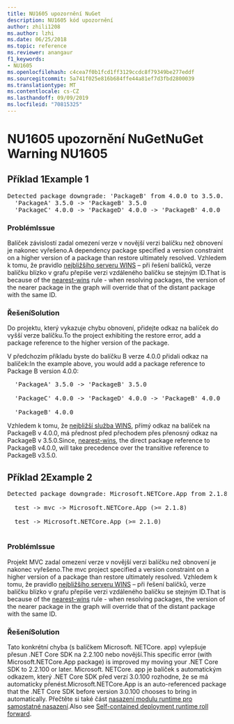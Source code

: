 ```yaml
---
title: NU1605 upozornění NuGet
description: NU1605 kód upozornění
author: zhili1208
ms.author: lzhi
ms.date: 06/25/2018
ms.topic: reference
ms.reviewer: anangaur
f1_keywords:
- NU1605
ms.openlocfilehash: c4cea7f0b1fcd1ff3129ccdc8f79349be277eddf
ms.sourcegitcommit: 5a741f025e816b684ffe44a81ef7d3fbd2800039
ms.translationtype: MT
ms.contentlocale: cs-CZ
ms.lasthandoff: 09/09/2019
ms.locfileid: "70815325"
---
```

# <a name="nuget-warning-nu1605"></a><span data-ttu-id="9c0ea-103">NU1605 upozornění NuGet</span><span class="sxs-lookup"><span data-stu-id="9c0ea-103">NuGet Warning NU1605</span></span>

## <a name="example-1"></a><span data-ttu-id="9c0ea-104">Příklad 1</span><span class="sxs-lookup"><span data-stu-id="9c0ea-104">Example 1</span></span>

<pre>Detected package downgrade: 'PackageB' from 4.0.0 to 3.5.0. Reference the package directly from the project to select a different version.<br/>  'PackageA' 3.5.0 -> 'PackageB' 3.5.0<br/>  'PackageC' 4.0.0 -> 'PackageD' 4.0.0 -> 'PackageB' 4.0.0</pre>

### <a name="issue"></a><span data-ttu-id="9c0ea-105">Problém</span><span class="sxs-lookup"><span data-stu-id="9c0ea-105">Issue</span></span>
<span data-ttu-id="9c0ea-106">Balíček závislostí zadal omezení verze v novější verzi balíčku než obnovení je nakonec vyřešeno.</span><span class="sxs-lookup"><span data-stu-id="9c0ea-106">A dependency package specified a version constraint on a higher version of a package than restore ultimately resolved.</span></span> <span data-ttu-id="9c0ea-107">Vzhledem k tomu, že pravidlo [nejbližšího serveru WINS](../../concepts/dependency-resolution.md#nearest-wins) – při řešení balíčků, verze balíčku blízko v grafu přepíše verzi vzdáleného balíčku se stejným ID.</span><span class="sxs-lookup"><span data-stu-id="9c0ea-107">That is because of the [nearest-wins](../../concepts/dependency-resolution.md#nearest-wins) rule - when resolving packages, the version of the nearer package in the graph will override that of the distant package with the same ID.</span></span>

### <a name="solution"></a><span data-ttu-id="9c0ea-108">Řešení</span><span class="sxs-lookup"><span data-stu-id="9c0ea-108">Solution</span></span>
<span data-ttu-id="9c0ea-109">Do projektu, který vykazuje chybu obnovení, přidejte odkaz na balíček do vyšší verze balíčku.</span><span class="sxs-lookup"><span data-stu-id="9c0ea-109">To the project exhibiting the restore error, add a package reference to the higher version of the package.</span></span>

<span data-ttu-id="9c0ea-110">V předchozím příkladu byste do balíčku B verze 4.0.0 přidali odkaz na balíček:</span><span class="sxs-lookup"><span data-stu-id="9c0ea-110">In the example above, you would add a package reference to Package B version 4.0.0:</span></span>

<pre>
  'PackageA' 3.5.0 -> 'PackageB' 3.5.0<br/>
  'PackageC' 4.0.0 -> 'PackageD' 4.0.0 -> 'PackageB' 4.0.0<br/>
  'PackageB' 4.0.0
</pre>

<span data-ttu-id="9c0ea-111">Vzhledem k tomu, že [nejbližší služba WINS](../../concepts/dependency-resolution.md#nearest-wins), přímý odkaz na balíček na PackageB v 4.0.0, má přednost před přechodem přes přenosný odkaz na PackageB v 3.5.0.</span><span class="sxs-lookup"><span data-stu-id="9c0ea-111">Since, [nearest-wins](../../concepts/dependency-resolution.md#nearest-wins), the direct package reference to PackageB v4.0.0, will take precedence over the transitive reference to PackageB v3.5.0.</span></span>

## <a name="example-2"></a><span data-ttu-id="9c0ea-112">Příklad 2</span><span class="sxs-lookup"><span data-stu-id="9c0ea-112">Example 2</span></span>

<pre>Detected package downgrade: Microsoft.NETCore.App from 2.1.8 to 2.1.0. Reference the package directly from the project to select a different version.<br/>
  test -> mvc -> Microsoft.NETCore.App (>= 2.1.8)<br/>
  test -> Microsoft.NETCore.App (>= 2.1.0)<br/>
</pre>

### <a name="issue"></a><span data-ttu-id="9c0ea-113">Problém</span><span class="sxs-lookup"><span data-stu-id="9c0ea-113">Issue</span></span>
<span data-ttu-id="9c0ea-114">Projekt MVC zadal omezení verze v novější verzi balíčku než obnovení je nakonec vyřešeno.</span><span class="sxs-lookup"><span data-stu-id="9c0ea-114">The mvc project specified a version constraint on a higher version of a package than restore ultimately resolved.</span></span> <span data-ttu-id="9c0ea-115">Vzhledem k tomu, že pravidlo [nejbližšího serveru WINS](../../concepts/dependency-resolution.md#nearest-wins) – při řešení balíčků, verze balíčku blízko v grafu přepíše verzi vzdáleného balíčku se stejným ID.</span><span class="sxs-lookup"><span data-stu-id="9c0ea-115">That is because of the [nearest-wins](../../concepts/dependency-resolution.md#nearest-wins) rule - when resolving packages, the version of the nearer package in the graph will override that of the distant package with the same ID.</span></span>

### <a name="solution"></a><span data-ttu-id="9c0ea-116">Řešení</span><span class="sxs-lookup"><span data-stu-id="9c0ea-116">Solution</span></span>
<span data-ttu-id="9c0ea-117">Tato konkrétní chyba (s balíčkem Microsoft. NETCore. app) vylepšuje přesun .NET Core SDK na 2.2.100 nebo novější.</span><span class="sxs-lookup"><span data-stu-id="9c0ea-117">This specific error (with Microsoft.NETCore.App package) is improved my moving your .NET Core SDK to 2.2.100 or later.</span></span> <span data-ttu-id="9c0ea-118">Microsoft. NETCore. app je balíček s automatickým odkazem, který .NET Core SDK před verzí 3.0.100 rozhodne, že se má automaticky přenést.</span><span class="sxs-lookup"><span data-stu-id="9c0ea-118">Microsoft.NETCore.App is an auto-referenced package that the .NET Core SDK before version 3.0.100 chooses to bring in automatically.</span></span> <span data-ttu-id="9c0ea-119">Přečtěte si také část [nasazení modulu runtime pro samostatné nasazení](/dotnet/core/deploying/runtime-patch-selection).</span><span class="sxs-lookup"><span data-stu-id="9c0ea-119">Also see [Self-contained deployment runtime roll forward](/dotnet/core/deploying/runtime-patch-selection).</span></span>
